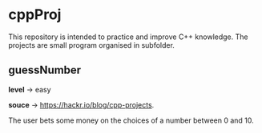
# cppProj

This repository is intended to practice and improve C++ knowledge.
The projects are small program organised in subfolder.


## guessNumber

**level** -> easy

**souce** -> https://hackr.io/blog/cpp-projects.

The user bets some money on the choices of a number between 0 and 10.

